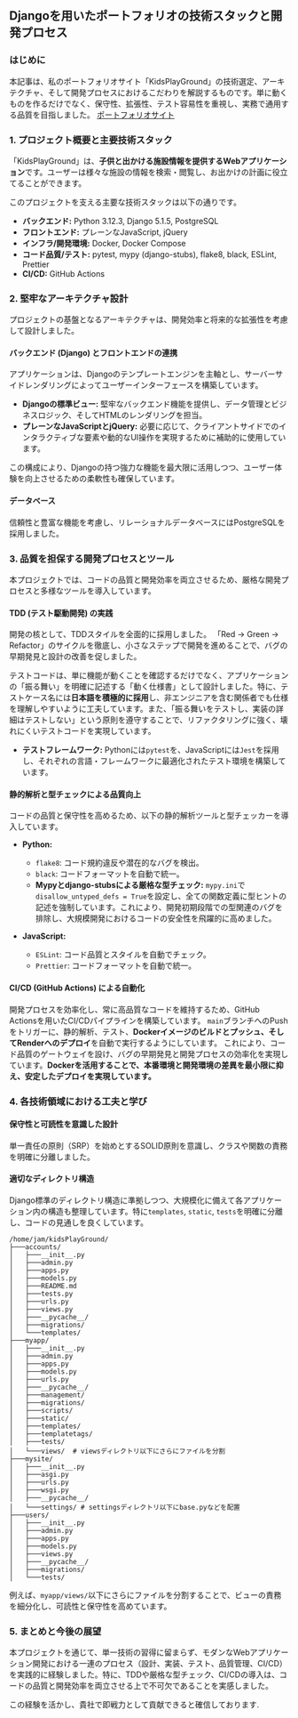 ## Djangoを用いたポートフォリオの技術スタックと開発プロセス

### はじめに
本記事は、私のポートフォリオサイト「KidsPlayGround」の技術選定、アーキテクチャ、そして開発プロセスにおけるこだわりを解説するものです。単に動くものを作るだけでなく、保守性、拡張性、テスト容易性を重視し、実務で通用する品質を目指しました。
[ポートフォリオサイト](https://kidsplayground.onrender.com/)

### 1. プロジェクト概要と主要技術スタック
「KidsPlayGround」は、**子供と出かける施設情報を提供するWebアプリケーション**です。ユーザーは様々な施設の情報を検索・閲覧し、お出かけの計画に役立てることができます。

このプロジェクトを支える主要な技術スタックは以下の通りです。

*   **バックエンド:** Python 3.12.3, Django 5.1.5, PostgreSQL
*   **フロントエンド:** プレーンなJavaScript, jQuery
*   **インフラ/開発環境:** Docker, Docker Compose
*   **コード品質/テスト:** pytest, mypy (django-stubs), flake8, black, ESLint, Prettier
*   **CI/CD:** GitHub Actions

### 2. 堅牢なアーキテクチャ設計
プロジェクトの基盤となるアーキテクチャは、開発効率と将来的な拡張性を考慮して設計しました。



#### バックエンド (Django) とフロントエンドの連携
アプリケーションは、Djangoのテンプレートエンジンを主軸とし、サーバーサイドレンダリングによってユーザーインターフェースを構築しています。
*   **Djangoの標準ビュー:** 堅牢なバックエンド機能を提供し、データ管理とビジネスロジック、そしてHTMLのレンダリングを担当。
*   **プレーンなJavaScriptとjQuery:** 必要に応じて、クライアントサイドでのインタラクティブな要素や動的なUI操作を実現するために補助的に使用しています。

この構成により、Djangoの持つ強力な機能を最大限に活用しつつ、ユーザー体験を向上させるための柔軟性も確保しています。

#### データベース
信頼性と豊富な機能を考慮し、リレーショナルデータベースにはPostgreSQLを採用しました。

### 3. 品質を担保する開発プロセスとツール
本プロジェクトでは、コードの品質と開発効率を両立させるため、厳格な開発プロセスと多様なツールを導入しています。

#### TDD (テスト駆動開発) の実践
開発の核として、TDDスタイルを全面的に採用しました。
「Red → Green → Refactor」のサイクルを徹底し、小さなステップで開発を進めることで、バグの早期発見と設計の改善を促しました。

テストコードは、単に機能が動くことを確認するだけでなく、アプリケーションの「振る舞い」を明確に記述する「動く仕様書」として設計しました。特に、テストケース名には**日本語を積極的に採用**し、非エンジニアを含む関係者でも仕様を理解しやすいように工夫しています。また、「振る舞いをテストし、実装の詳細はテストしない」という原則を遵守することで、リファクタリングに強く、壊れにくいテストコードを実現しています。

*   **テストフレームワーク:** Pythonには`pytest`を、JavaScriptには`Jest`を採用し、それぞれの言語・フレームワークに最適化されたテスト環境を構築しています。


#### 静的解析と型チェックによる品質向上
コードの品質と保守性を高めるため、以下の静的解析ツールと型チェッカーを導入しています。

*   **Python:**
    *   `flake8`: コード規約違反や潜在的なバグを検出。
    *   `black`: コードフォーマットを自動で統一。
    *   **Mypyとdjango-stubsによる厳格な型チェック:**
        `mypy.ini`で`disallow_untyped_defs = True`を設定し、全ての関数定義に型ヒントの記述を強制しています。これにより、開発初期段階での型関連のバグを排除し、大規模開発におけるコードの安全性を飛躍的に高めました。

*   **JavaScript:**
    *   `ESLint`: コード品質とスタイルを自動でチェック。
    *   `Prettier`: コードフォーマットを自動で統一。


#### CI/CD (GitHub Actions) による自動化
開発プロセスを効率化し、常に高品質なコードを維持するため、GitHub Actionsを用いたCI/CDパイプラインを構築しています。
`main`ブランチへのPushをトリガーに、静的解析、テスト、**Dockerイメージのビルドとプッシュ、そしてRenderへのデプロイ**を自動で実行するようにしています。
これにより、コード品質のゲートウェイを設け、バグの早期発見と開発プロセスの効率化を実現しています。**Dockerを活用することで、本番環境と開発環境の差異を最小限に抑え、安定したデプロイを実現しています。**

### 4. 各技術領域における工夫と学び
#### 保守性と可読性を意識した設計
単一責任の原則（SRP）を始めとするSOLID原則を意識し、クラスや関数の責務を明確に分離しました。

#### 適切なディレクトリ構造
Django標準のディレクトリ構造に準拠しつつ、大規模化に備えて各アプリケーション内の構造も整理しています。特に`templates`, `static`, `tests`を明確に分離し、コードの見通しを良くしています。

```
/home/jam/kidsPlayGround/
├───accounts/
│   ├───__init__.py
│   ├───admin.py
│   ├───apps.py
│   ├───models.py
│   ├───README.md
│   ├───tests.py
│   ├───urls.py
│   ├───views.py
│   ├───__pycache__/
│   ├───migrations/
│   └───templates/
├───myapp/
│   ├───__init__.py
│   ├───admin.py
│   ├───apps.py
│   ├───models.py
│   ├───urls.py
│   ├───__pycache__/
│   ├───management/
│   ├───migrations/
│   ├───scripts/
│   ├───static/
│   ├───templates/
│   ├───templatetags/
│   ├───tests/
│   └───views/  # viewsディレクトリ以下にさらにファイルを分割
├───mysite/
│   ├───__init__.py
│   ├───asgi.py
│   ├───urls.py
│   ├───wsgi.py
│   ├───__pycache__/
│   └───settings/ # settingsディレクトリ以下にbase.pyなどを配置
├───users/
│   ├───__init__.py
│   ├───admin.py
│   ├───apps.py
│   ├───models.py
│   ├───views.py
│   ├───__pycache__/
│   ├───migrations/
│   └───tests/
```
例えば、`myapp/views/`以下にさらにファイルを分割することで、ビューの責務を細分化し、可読性と保守性を高めています。

### 5. まとめと今後の展望
本プロジェクトを通じて、単一技術の習得に留まらず、モダンなWebアプリケーション開発における一連のプロセス（設計、実装、テスト、品質管理、CI/CD）を実践的に経験しました。特に、TDDや厳格な型チェック、CI/CDの導入は、コードの品質と開発効率を両立させる上で不可欠であることを実感しました。

この経験を活かし、貴社で即戦力として貢献できると確信しております.